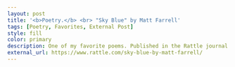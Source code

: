 ```yaml
---
layout: post
title: '<b>Poetry.</b> <br> "Sky Blue" by Matt Farrell'
tags: [Poetry, Favorites, External Post]
style: fill
color: primary
description: One of my favorite poems. Published in the Rattle journal on September 6, 2019.
external_url: https://www.rattle.com/sky-blue-by-matt-farrell/
---
```

